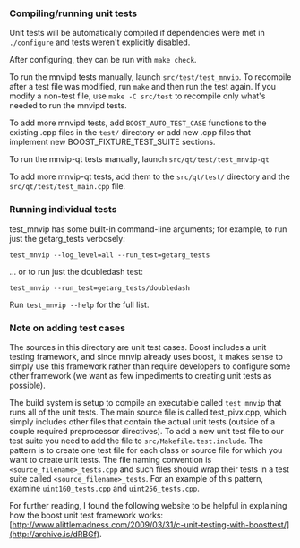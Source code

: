 ### Compiling/running unit tests

Unit tests will be automatically compiled if dependencies were met in `./configure`
and tests weren't explicitly disabled.

After configuring, they can be run with `make check`.

To run the mnvipd tests manually, launch `src/test/test_mnvip`. To recompile
after a test file was modified, run `make` and then run the test again. If you
modify a non-test file, use `make -C src/test` to recompile only what's needed
to run the mnvipd tests.

To add more mnvipd tests, add `BOOST_AUTO_TEST_CASE` functions to the existing
.cpp files in the `test/` directory or add new .cpp files that
implement new BOOST_FIXTURE_TEST_SUITE sections.

To run the mnvip-qt tests manually, launch `src/qt/test/test_mnvip-qt`

To add more mnvip-qt tests, add them to the `src/qt/test/` directory and
the `src/qt/test/test_main.cpp` file.

### Running individual tests

test_mnvip has some built-in command-line arguments; for
example, to run just the getarg_tests verbosely:

    test_mnvip --log_level=all --run_test=getarg_tests

... or to run just the doubledash test:

    test_mnvip --run_test=getarg_tests/doubledash

Run `test_mnvip --help` for the full list.

### Note on adding test cases

The sources in this directory are unit test cases.  Boost includes a
unit testing framework, and since mnvip already uses boost, it makes
sense to simply use this framework rather than require developers to
configure some other framework (we want as few impediments to creating
unit tests as possible).

The build system is setup to compile an executable called `test_mnvip`
that runs all of the unit tests.  The main source file is called
test_pivx.cpp, which simply includes other files that contain the
actual unit tests (outside of a couple required preprocessor
directives). To add a new unit test file to our test suite you need
to add the file to `src/Makefile.test.include`. The pattern is to
create one test file for each class or source file for which you want
to create unit tests.  The file naming convention is
`<source_filename>_tests.cpp` and such files should wrap their tests
in a test suite called `<source_filename>_tests`.  For an example of
this pattern, examine `uint160_tests.cpp` and `uint256_tests.cpp`.

For further reading, I found the following website to be helpful in
explaining how the boost unit test framework works:
[http://www.alittlemadness.com/2009/03/31/c-unit-testing-with-boosttest/](http://archive.is/dRBGf).
